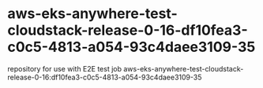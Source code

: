 # aws-eks-anywhere-test-cloudstack-release-0-16-df10fea3-c0c5-4813-a054-93c4daee3109-35
repository for use with E2E test job aws-eks-anywhere-test-cloudstack-release-0-16:df10fea3-c0c5-4813-a054-93c4daee3109-35
